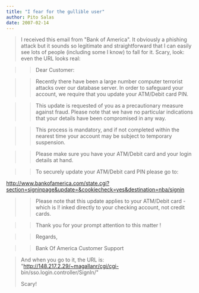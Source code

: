 ```yaml
---
title: "I fear for the gullible user"
author: Pito Salas
date: 2007-02-14
---
```



>
> I received this email from "Bank of America". It obviously a phishing attack
> but it sounds so legitimate and straightforward that I can easily see lots
> of people (including some I know) to fall for it. Scary, look: even the URL
> looks real:
>

>> Dear Customer:

>>

>> Recently there have been a large number computer terrorist attacks over our
database server. In order to safeguard your account, we require that you
update your ATM/Debit card PIN.

>>

>> This update is requested of you as a precautionary measure against fraud.
Please note that we have no particular indications that your details have been
compromised in any way.

>>

>> This process is mandatory, and if not completed within the nearest time
your account may be subject to temporary suspension.

>>

>> Please make sure you have your ATM/Debit card and your login details at
hand.

>>

>> To securely update your ATM/Debit card PIN please go to:

>>

>>
http://www.bankofamerica.com/state.cgi?section=signinpage&update=&cookiecheck=yes&destination=nba/signin

>>

>> Please note that this update applies to your ATM/Debit card - which is l!
inked directly to your checking account, not credit cards.

>>

>> Thank you for your prompt attention to this matter !

>>

>> Regards,

>>

>> Bank Of America Customer Support

>
> And when you go to it, the URL is: "http://148.217.2.29/~magallanr/cgi/cgi-
> bin/sso.login.controller/SignIn/"
>
> Scary!


